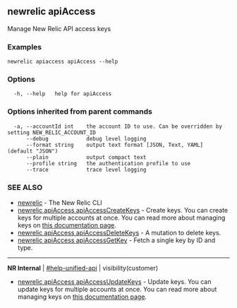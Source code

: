 ## newrelic apiAccess

Manage New Relic API access keys

### Examples

```
newrelic apiaccess apiAccess --help
```

### Options

```
  -h, --help   help for apiAccess
```

### Options inherited from parent commands

```
  -a, --accountId int    the account ID to use. Can be overridden by setting NEW_RELIC_ACCOUNT_ID
      --debug            debug level logging
      --format string    output text format [JSON, Text, YAML] (default "JSON")
      --plain            output compact text
      --profile string   the authentication profile to use
      --trace            trace level logging
```

### SEE ALSO

* [newrelic](newrelic.md)	 - The New Relic CLI
* [newrelic apiAccess apiAccessCreateKeys](newrelic_apiAccess_apiAccessCreateKeys.md)	 - Create keys. You can create keys for multiple accounts at once. You can read more about managing keys on [this documentation page](https://docs.newrelic.com/docs/apis/nerdgraph/examples/use-nerdgraph-manage-license-keys-personal-api-keys).
* [newrelic apiAccess apiAccessDeleteKeys](newrelic_apiAccess_apiAccessDeleteKeys.md)	 - A mutation to delete keys.
* [newrelic apiAccess apiAccessGetKey](newrelic_apiAccess_apiAccessGetKey.md)	 - Fetch a single key by ID and type.

---
**NR Internal** | [#help-unified-api](https://newrelic.slack.com/archives/CBHJRSPSA) | visibility(customer)


* [newrelic apiAccess apiAccessUpdateKeys](newrelic_apiAccess_apiAccessUpdateKeys.md)	 - Update keys. You can update keys for multiple accounts at once. You can read more about managing keys on [this documentation page](https://docs.newrelic.com/docs/apis/nerdgraph/examples/use-nerdgraph-manage-license-keys-personal-api-keys).

